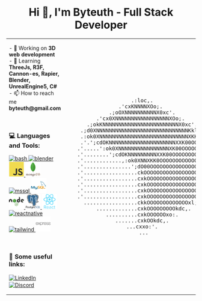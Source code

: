 <h1 align="center">Hi 👋, I'm Byteuth - Full Stack Developer</h1>


<table >
  <tr>
    <td>
      <p>
      </div>
<p align="left">
 - 🔭 Working on <strong>3D web development</strong> <br>
 - 🌱 Learning  <strong>ThreeJs, R3F, Cannon-es, Rapier, Blender, UnrealEngine5, C#</strong> <br>
 - 📫 How to reach me <strong>byteuth@gmail.com</strong>
</p>
<br>

<h3 align="left">💻 Languages and Tools:</h3>
<p align="left">
  <a href="https://www.gnu.org/software/bash/" target="_blank" rel="noreferrer">
    <img src="https://www.vectorlogo.zone/logos/gnu_bash/gnu_bash-icon.svg" alt="bash" width="40" height="40"/>
  </a>
  <a href="https://www.blender.org/" target="_blank" rel="noreferrer">
    <img src="https://download.blender.org/branding/community/blender_community_badge_white.svg" alt="blender" width="40" height="40"/>
  </a>
  <a href="https://developer.mozilla.org/en-US/docs/Web/JavaScript" target="_blank" rel="noreferrer">
    <img src="https://raw.githubusercontent.com/devicons/devicon/master/icons/javascript/javascript-original.svg" alt="javascript" width="40" height="40"/>
  </a>
  <a href="https://www.mongodb.com/" target="_blank" rel="noreferrer">
    <img src="https://raw.githubusercontent.com/devicons/devicon/master/icons/mongodb/mongodb-original-wordmark.svg" alt="mongodb" width="40" height="40"/>
  </a>
  <a href="https://www.microsoft.com/en-us/sql-server" target="_blank" rel="noreferrer">
    <img src="https://www.svgrepo.com/show/303229/microsoft-sql-server-logo.svg" alt="mssql" width="40" height="40"/>
  </a>
  <a href="https://www.mysql.com/" target="_blank" rel="noreferrer">
    <img src="https://raw.githubusercontent.com/devicons/devicon/master/icons/mysql/mysql-original-wordmark.svg" alt="mysql" width="40" height="40"/>
  </a>
  <a href="https://nodejs.org" target="_blank" rel="noreferrer">
    <img src="https://raw.githubusercontent.com/devicons/devicon/master/icons/nodejs/nodejs-original-wordmark.svg" alt="nodejs" width="40" height="40"/>
  </a>
  <a href="https://www.postgresql.org" target="_blank" rel="noreferrer">
    <img src="https://raw.githubusercontent.com/devicons/devicon/master/icons/postgresql/postgresql-original-wordmark.svg" alt="postgresql" width="40" height="40"/>
  </a>
  <a href="https://reactjs.org/" target="_blank" rel="noreferrer">
    <img src="https://raw.githubusercontent.com/devicons/devicon/master/icons/react/react-original-wordmark.svg" alt="react" width="40" height="40"/>
  </a>
  <a href="https://reactnative.dev/" target="_blank" rel="noreferrer">
    <img src="https://reactnative.dev/img/header_logo.svg" alt="reactnative" width="40" height="40"/>
  </a>
  <a href="https://tailwindcss.com/" target="_blank" rel="noreferrer">
    <img src="https://www.vectorlogo.zone/logos/tailwindcss/tailwindcss-icon.svg" alt="tailwind" width="40" height="40"/>
  </a>
  <a href="https://expressjs.com" target="_blank" rel="noreferrer">
    <img src="https://raw.githubusercontent.com/devicons/devicon/master/icons/express/express-original-wordmark.svg" alt="express" width="40" height="40"/>
  </a>
</p>
<br>
<h3 align="left">🔗 Some useful links:</h3>
<p align="left">
  <a href="https://www.linkedin.com/in/%F0%9F%8C%BB-francisco-shaul-1314b6172/" target="blank">
    <img align="center" src="https://img.shields.io/badge/LinkedIn-Connect-blue?style=for-the-badge&logo=linkedin" alt="LinkedIn"/>
  </a>
  <a href="https://discord.gg/GFhnDAVUC4" target="blank">
    <img align="center" src="https://img.shields.io/badge/Discord-Join%20Me-7289DA?style=for-the-badge&logo=discord" alt="Discord"/>
  </a>
</p>


  </p>
  </td>
  <td>
    <pre><p align="center">
                    .:loc,.                     
                .'cxKNNNNXOo;.                  
             .;oOXNNNNNNNNNNX0xc'.              
         .'cx0XNNNNNNNNNNNNNNNNNXOo;.           
      .;okKNNNNNNNNNNNNNNNNNNNNNNNNX0xc'.       
   .;d0XNNNNNNNNNNNNNNNNNNNNNNNNNNNNNKkl'     
   .:ok0XNNNNNNNNNNNNNNNNNNNNNNNNNNNNXKKd.    
   .'.';cdOKNNNNNNNNNNNNNNNNNNNNNXXK00OOo.    
   .'.....':ok0XNNNNNNNNNNNNNNNNXK00OOOOOOo.    
   .'........';cdOKNNNNNNNNNXXK00OOOOOOOOOo.    
   .'............,:ok0XNNXKK0OOOOOOOOOOOOOo.    
   .'...............';dO00OOOOOOOOOOOOOOOOo.    
   .'.................ckOOOOOOOOOOOOOOOOOOo.    
   .'.................cxkOOOOOOOOOOOOOOOOOo.    
   .'.................cxkOOOOOOOOOOOOOOOOOo.    
   .'.................cxkOOOOOOOOOOOOOOOOOo.    
   .'.................cxkOOOOOOOOOOOOOOOOkc.    
     .................ckkOOOOOOOOOOOOOxl;.      
         .............cxkOOOOOOOOOkdc,.         
            ..........cxkOOOOOOxo:.             
               .......cxkOOkdc,.                
                   ...cxxo:'.                    
...
  </p></pre>
  </td>
  </tr>
</table>

